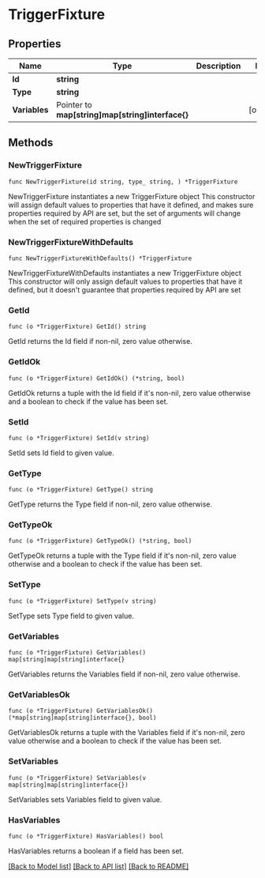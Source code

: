 # TriggerFixture

## Properties

Name | Type | Description | Notes
------------ | ------------- | ------------- | -------------
**Id** | **string** |  | 
**Type** | **string** |  | 
**Variables** | Pointer to **map[string]map[string]interface{}** |  | [optional] 

## Methods

### NewTriggerFixture

`func NewTriggerFixture(id string, type_ string, ) *TriggerFixture`

NewTriggerFixture instantiates a new TriggerFixture object
This constructor will assign default values to properties that have it defined,
and makes sure properties required by API are set, but the set of arguments
will change when the set of required properties is changed

### NewTriggerFixtureWithDefaults

`func NewTriggerFixtureWithDefaults() *TriggerFixture`

NewTriggerFixtureWithDefaults instantiates a new TriggerFixture object
This constructor will only assign default values to properties that have it defined,
but it doesn't guarantee that properties required by API are set

### GetId

`func (o *TriggerFixture) GetId() string`

GetId returns the Id field if non-nil, zero value otherwise.

### GetIdOk

`func (o *TriggerFixture) GetIdOk() (*string, bool)`

GetIdOk returns a tuple with the Id field if it's non-nil, zero value otherwise
and a boolean to check if the value has been set.

### SetId

`func (o *TriggerFixture) SetId(v string)`

SetId sets Id field to given value.


### GetType

`func (o *TriggerFixture) GetType() string`

GetType returns the Type field if non-nil, zero value otherwise.

### GetTypeOk

`func (o *TriggerFixture) GetTypeOk() (*string, bool)`

GetTypeOk returns a tuple with the Type field if it's non-nil, zero value otherwise
and a boolean to check if the value has been set.

### SetType

`func (o *TriggerFixture) SetType(v string)`

SetType sets Type field to given value.


### GetVariables

`func (o *TriggerFixture) GetVariables() map[string]map[string]interface{}`

GetVariables returns the Variables field if non-nil, zero value otherwise.

### GetVariablesOk

`func (o *TriggerFixture) GetVariablesOk() (*map[string]map[string]interface{}, bool)`

GetVariablesOk returns a tuple with the Variables field if it's non-nil, zero value otherwise
and a boolean to check if the value has been set.

### SetVariables

`func (o *TriggerFixture) SetVariables(v map[string]map[string]interface{})`

SetVariables sets Variables field to given value.

### HasVariables

`func (o *TriggerFixture) HasVariables() bool`

HasVariables returns a boolean if a field has been set.


[[Back to Model list]](../README.md#documentation-for-models) [[Back to API list]](../README.md#documentation-for-api-endpoints) [[Back to README]](../README.md)


